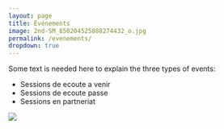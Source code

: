 ```yaml
---
layout: page
title: Événements
image: 2nd-SM_850204525888274432_o.jpg
permalink: /evenements/
dropdown: true
---
```


Some text is needed here to explain the three types of events: 

- Sessions de ecoute a venir
- Sessions de ecoute passe
- Sessions en partneriat


![]({{site.baseurl}}/img/2nd-SM-65241038_856968518006059_6133726693308760064_o.jpg)
